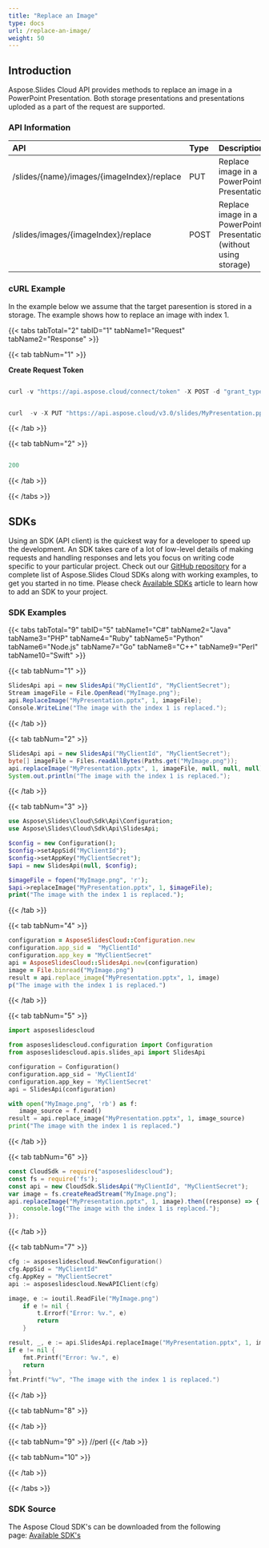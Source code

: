```yaml
---
title: "Replace an Image"
type: docs
url: /replace-an-image/
weight: 50
---
```


## **Introduction**
Aspose.Slides Cloud API provides methods to replace an image in a PowerPoint Presentation. Both storage presentations and presentations uploded as a part of the request are supported. 
### **API Information**

|**API**|**Type**|**Description**|**Swagger Link**|
| :- | :- | :- | :- |
|/slides/{name}/images/{imageIndex}/replace|PUT|Replace image in a PowerPoint Presentation|[ReplaceImage](https://reference.aspose.cloud/slides/#/Images/ReplaceImage)|
|/slides/images/{imageIndex}/replace|POST|Replace image in a PowerPoint Presentation (without using storage)|[ReplaceImageOnline](https://reference.aspose.cloud/slides/#/Images/ReplaceImageOnline)|
### **cURL Example**
In the example below we assume that the target paresention is stored in a storage. The example shows how to replace an image with index 1.

{{< tabs tabTotal="2" tabID="1" tabName1="Request" tabName2="Response" >}}

{{< tab tabNum="1" >}}

**Create Request Token**

```java

curl -v "https://api.aspose.cloud/connect/token" -X POST -d "grant_type=client_credentials&client_id=MyClientId&client_secret=MyClientSecret" -H "Content-Type: application/x-www-form-urlencoded" -H "Accept: application/json"

```

```java

curl  -v -X PUT "https://api.aspose.cloud/v3.0/slides/MyPresentation.pptx/images/1/replace" -H "Content-Type: application/json" -H "Authorization: Bearer MyAuthToken" -F "image=@MyImage.png"

```

{{< /tab >}}

{{< tab tabNum="2" >}}

```java

200

```

{{< /tab >}}

{{< /tabs >}}
## **SDKs**
Using an SDK (API client) is the quickest way for a developer to speed up the development. An SDK takes care of a lot of low-level details of making requests and handling responses and lets you focus on writing code specific to your particular project. Check out our [GitHub repository](https://github.com/aspose-slides-cloud) for a complete list of Aspose.Slides Cloud SDKs along with working examples, to get you started in no time. Please check [Available SDKs](/slides/available-sdks/) article to learn how to add an SDK to your project.
### **SDK Examples**
{{< tabs tabTotal="9" tabID="5" tabName1="C#" tabName2="Java" tabName3="PHP" tabName4="Ruby" tabName5="Python" tabName6="Node.js" tabName7="Go" tabName8="C++" tabName9="Perl" tabName10="Swift" >}}

{{< tab tabNum="1" >}}

```csharp
SlidesApi api = new SlidesApi("MyClientId", "MyClientSecret");
Stream imageFile = File.OpenRead("MyImage.png");
api.ReplaceImage("MyPresentation.pptx", 1, imageFile);
Console.WriteLine("The image with the index 1 is replaced.");
```

{{< /tab >}}

{{< tab tabNum="2" >}}

```java
SlidesApi api = new SlidesApi("MyClientId", "MyClientSecret");
byte[] imageFile = Files.readAllBytes(Paths.get("MyImage.png"));
api.replaceImage("MyPresentation.pptx", 1, imageFile, null, null, null);
System.out.println("The image with the index 1 is replaced.");
```

{{< /tab >}}

{{< tab tabNum="3" >}}

```php
use Aspose\Slides\Cloud\Sdk\Api\Configuration;
use Aspose\Slides\Cloud\Sdk\Api\SlidesApi;

$config = new Configuration();
$config->setAppSid("MyClientId");
$config->setAppKey("MyClientSecret");
$api = new SlidesApi(null, $config);

$imageFile = fopen("MyImage.png", 'r');
$api->replaceImage("MyPresentation.pptx", 1, $imageFile);
print("The image with the index 1 is replaced.");
```

{{< /tab >}}

{{< tab tabNum="4" >}}

```ruby
configuration = AsposeSlidesCloud::Configuration.new
configuration.app_sid =  "MyClientId"
configuration.app_key = "MyClientSecret"
api = AsposeSlidesCloud::SlidesApi.new(configuration)
image = File.binread("MyImage.png")
result = api.replace_image("MyPresentation.pptx", 1, image)
p("The image with the index 1 is replaced.")
```

{{< /tab >}}

{{< tab tabNum="5" >}}

```python
import asposeslidescloud

from asposeslidescloud.configuration import Configuration
from asposeslidescloud.apis.slides_api import SlidesApi

configuration = Configuration()
configuration.app_sid = 'MyClientId'
configuration.app_key = 'MyClientSecret'
api = SlidesApi(configuration)

with open("MyImage.png", 'rb') as f:
   image_source = f.read()
result = api.replace_image("MyPresentation.pptx", 1, image_source)
print("The image with the index 1 is replaced.")
```

{{< /tab >}}

{{< tab tabNum="6" >}}

```javascript
const CloudSdk = require("asposeslidescloud");
const fs = require('fs');
const api = new CloudSdk.SlidesApi("MyClientId", "MyClientSecret");
var image = fs.createReadStream("MyImage.png");
api.replaceImage("MyPresentation.pptx", 1, image).then((response) => {
    console.log("The image with the index 1 is replaced.");
});
```

{{< /tab >}}

{{< tab tabNum="7" >}}

```go
cfg := asposeslidescloud.NewConfiguration()
cfg.AppSid = "MyClientId"
cfg.AppKey = "MyClientSecret"
api := asposeslidescloud.NewAPIClient(cfg)

image, e := ioutil.ReadFile("MyImage.png")
	if e != nil {
		t.Errorf("Error: %v.", e)
		return
	}

result, _, e := api.SlidesApi.replaceImage("MyPresentation.pptx", 1, image, "", "", "")
if e != nil {
    fmt.Printf("Error: %v.", e)
    return
}
fmt.Printf("%v", "The image with the index 1 is replaced.")
```

{{< /tab >}}

{{< tab tabNum="8" >}}

{{< /tab >}}

{{< tab tabNum="9" >}}
//perl
{{< /tab >}}

{{< tab tabNum="10" >}}

{{< /tab >}}

{{< /tabs >}}

### **SDK Source**
The Aspose Cloud SDK's can be downloaded from the following page: [Available SDK's](/slides/available-sdks/)
